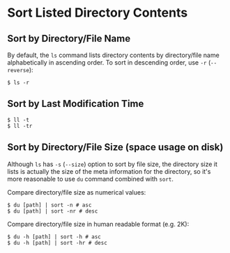 # Sort Listed Directory Contents

## Sort by Directory/File Name

By default, the `ls` command lists directory contents by directory/file name alphabetically in ascending order. To sort in descending order, use `-r` (`--reverse`):

```console
$ ls -r
```

## Sort by Last Modification Time

```console
$ ll -t
$ ll -tr
```

## Sort by Directory/File Size (space usage on disk)

Although `ls` has `-s` (`--size`) option to sort by file size, the directory size it lists is actually the size of the meta information for the directory, so it's more reasonable to use `du` command combined with `sort`. 

Compare directory/file size as numerical values:

```console
$ du [path] | sort -n # asc
$ du [path] | sort -nr # desc
```

Compare directory/file size in human readable format (e.g. 2K):

```console
$ du -h [path] | sort -h # asc
$ du -h [path] | sort -hr # desc
```



